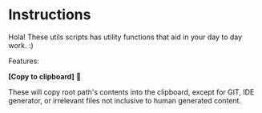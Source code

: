 # Instructions 
Hola! These utils scripts has utility functions that aid in your day to day work. :) 

Features: <br/> 

**[Copy to clipboard]** 🚧 <br/>

These will copy root path's contents into the clipboard, except for GIT, IDE generator, or irrelevant files
not inclusive to human generated content.


